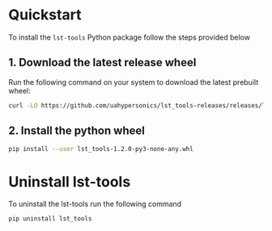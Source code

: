# Quickstart

To install the `lst-tools` Python package follow the steps provided below

## 1. Download the latest release wheel

Run the following command on your system to download the latest prebuilt wheel:

```bash
curl -LO https://github.com/uahypersonics/lst_tools-releases/releases/latest/download/lst_tools-1.2.0-py3-none-any.whl
```

## 2. Install the python wheel

```bash
pip install --user lst_tools-1.2.0-py3-none-any.whl
```

# Uninstall lst-tools

To uninstall the lst-tools run the following command

```bash
pip uninstall lst_tools
```
